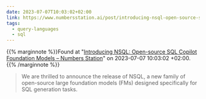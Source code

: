 ```yaml
---
date: 2023-07-07T10:03:02+02:00
link: https://www.numbersstation.ai/post/introducing-nsql-open-source-sql-copilot-foundation-models
tags:
  - query-languages
  - sql
---
```

{{% marginnote %}}Found at "[Introducing NSQL: Open-source SQL Copilot Foundation Models – Numbers Station](https://web.archive.org/web/20230707100302/https://www.numbersstation.ai/post/introducing-nsql-open-source-sql-copilot-foundation-models)" on 2023-07-07 10:03:02 +02:00.{{% /marginnote %}}

> We are thrilled to announce the release of NSQL, a new family of open-source large foundation models (FMs) designed specifically for SQL generation tasks.